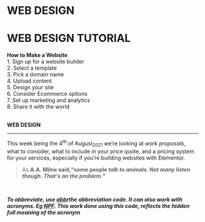 # WEB DESIGN

<html>
<body>
<h1> WEB DESIGN TUTORIAL</h1>
<p>  
<b>How to Make a Website</b>
<br />1. Sign up for a website builder 
<br />2. Select a template 
<br />3. Pick a domain name 
<br />4. Upload content 
<br />5. Design your site 
<br />6. Consider Ecommerce options 
<br />7. Set up marketing and analytics 
<br />8. Share it with the world </p>
<P><br /> <b>WEB DESIGN</b> <p>
<hr />
<p>This week being the 4<sup>th</sup> of August<sub>2021</sub> we’re looking at <i>work proposals</I>, what to consider, what to include in your price quote, and a pricing system for your services, especially if you’re building websites with Elementor.</p>
<p><blockquote cite="http://en.wikipedia.org/wiki/Winnie-the-Pooh">  
<p>As <b>A.A. Milne</ br> said,<q>some people <em>talk to animals</ em>. Not many <strong>listen though</ strong>. That's an the problem.</q></p>   </p>
</blockquote>
<br />
<p>To abbreviate, use <abbr title = Abbreviation">abbr</abbr>the abbreviation code. It can also work with acronyms. Eg <acronym title="Nigeria Police Force">NPF</acronym>. This work done using this code, reflects the hidden full meaning of the acronym
</body>
</html>
